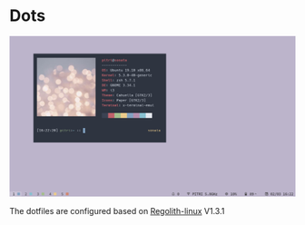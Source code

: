 # Dots

<img src="https://github.com/franpitri/dotfiles/blob/master/screenshot.png" width="800">

The dotfiles are configured based on [Regolith-linux](https://regolith-linux.org/) V1.3.1
